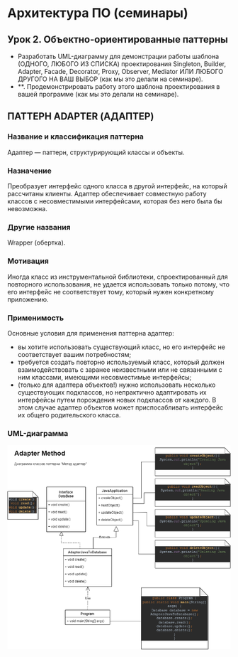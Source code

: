 # Архитектура ПО (семинары)
## Урок 2. Объектно-ориентированные паттерны
* Разработать UML-диаграмму для демонстрации работы шаблона (ОДНОГО, ЛЮБОГО ИЗ СПИСКА) проектирования Singleton, Builder, Adapter, Facade, Decorator, Proxy, Observer, Mediator ИЛИ ЛЮБОГО ДРУГОГО НА ВАШ ВЫБОР (как мы это делали на семинаре).
* **. Продемонстрировать работу этого шаблона проектирования в вашей программе (как мы это делали на семинаре).

## ПАТТЕРН ADAPTER (АДАПТЕР)
### Название и классификация паттерна
Адаптер — паттерн, структурирующий классы и объекты.
### Назначение
Преобразует интерфейс одного класса в другой интерфейс, на который рассчитаны клиенты. Адаптер обеспечивает совместную работу классов с несовместимыми интерфейсами, которая без него была бы невозможна.
### Другие названия
Wrapper (обертка).
### Мотивация
Иногда класс из инструментальной библиотеки, спроектированный для повторного использования, не удается использовать только потому, что его интерфейс не соответствует тому, который нужен конкретному приложению.
### Применимость
Основные условия для применения паттерна адаптер:
* вы хотите использовать существующий класс, но его интерфейс не соответствует вашим потребностям;
* требуется создать повторно используемый класс, который должен взаимодействовать с заранее неизвестными или не связанными с ним классами, имеющими несовместимые интерфейсы;
* (только для адаптера объектов!) нужно использовать несколько существующих подклассов, но непрактично адаптировать их интерфейсы путем порождения новых подклассов от каждого. В этом случае адаптер объектов может приспосабливать интерфейс их общего родительского класса.
### UML-диаграмма
![UML-диаграмма](AdapterMethod.png)